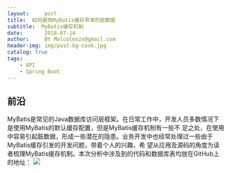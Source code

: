 ```yaml
---
layout:     post
title:  如何避免MyBatis缓存带来的脏数据
subtitle:  MyBatis缓存机制
date:       2018-07-14
author:     BY Malcolmszx@gmail.com
header-img: img/post-bg-cook.jpg
catalog: true
tags:
    - API
    - Spring Boot
---
```


## 前沿

MyBatis是常见的Java数据库访问层框架。在日常工作中，开发人员多数情况下是使用MyBatis的默认缓存配置，但是MyBatis缓存机制有一些不
足之处，在使用中容易引起脏数据，形成一些潜在的隐患。业务开发中也经常处理过一些由于MyBatis缓存引发的开发问题，带着个人的兴趣，希
望从应用及源码的角度为读者梳理MyBatis缓存机制。本次分析中涉及到的代码和数据库表均放在GitHub上的地址：
![](https://github.com/kailuncen/mybatis-cache-demo)

